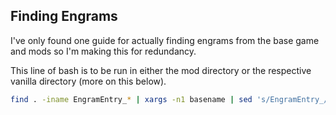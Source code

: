 ## Finding Engrams
I've only found one guide for actually finding engrams from the base game and mods so I'm making this for redundancy.

This line of bash is to be run in either the mod directory or the respective vanilla directory (more on this below).

```bash
find . -iname EngramEntry_* | xargs -n1 basename | sed 's/EngramEntry_/OverrideNamedEngramEntries=(EngramClassName=EngramEntry_"/' | sed 's/.uasset/_C",EngramHidden=False,EngramPointsCost=0,EngramLevelRequirement=0,RemoveEngramPreReq=False)/' > outputfile
```
